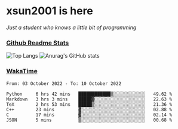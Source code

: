 # xsun2001 is here

*Just a student who knows a little bit of programming*

### [Github Readme Stats](https://github.com/anuraghazra/github-readme-stats)

![Top Langs](https://github-readme-stats.vercel.app/api/top-langs/?username=xsun2001&layout=compact&theme=radical) ![Anurag's GitHub stats](https://github-readme-stats.vercel.app/api?username=xsun2001&show_icons=true&theme=radical)

### [WakaTime](https://wakatime.com)

<!--START_SECTION:waka-->

```text
From: 03 October 2022 - To: 10 October 2022

Python     6 hrs 42 mins   ████████████▒░░░░░░░░░░░░   49.62 %
Markdown   3 hrs 3 mins    █████▓░░░░░░░░░░░░░░░░░░░   22.63 %
TeX        2 hrs 53 mins   █████▒░░░░░░░░░░░░░░░░░░░   21.36 %
C++        23 mins         ▓░░░░░░░░░░░░░░░░░░░░░░░░   02.88 %
C          17 mins         ▓░░░░░░░░░░░░░░░░░░░░░░░░   02.14 %
JSON       5 mins          ▒░░░░░░░░░░░░░░░░░░░░░░░░   00.68 %
```

<!--END_SECTION:waka-->
